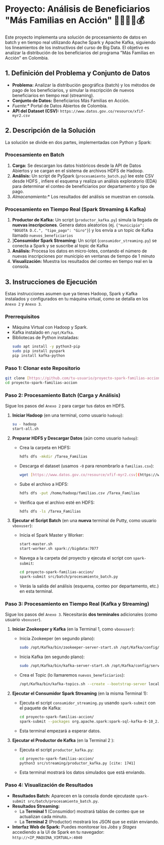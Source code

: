 # Proyecto: Análisis de Beneficiarios "Más Familias en Acción" 👨‍👩‍👧‍👦💰

Este proyecto implementa una solución de procesamiento de datos en batch y en tiempo real utilizando Apache Spark y Apache Kafka, siguiendo los lineamientos de los instructivos del curso de Big Data. El objetivo es analizar la distribución de los beneficiarios del programa "Más Familias en Acción" en Colombia.

## 1. Definición del Problema y Conjunto de Datos

* **Problema:** Analizar la distribución geográfica (batch) y los métodos de pago de los beneficiarios, y simular la inscripción de nuevos beneficiarios en tiempo real (streaming).
* **Conjunto de Datos:** Beneficiarios Más Familias en Acción.
* *Fuente:** Portal de Datos Abiertos de Colombia.
* **API del Dataset (CSV):** `https://www.datos.gov.co/resource/xfif-myr2.csv`

## 2. Descripción de la Solución

La solución se divide en dos partes, implementadas con Python y Spark:

### Procesamiento en Batch
1.  **Carga:** Se descargan los datos históricos desde la API de Datos Abiertos y se cargan en el sistema de archivos HDFS de Hadoop.
2.  **Análisis:** Un script de PySpark (`procesamiento_batch.py`) lee este CSV desde HDFS , infiere el esquema  y realiza un análisis exploratorio (EDA) para determinar el conteo de beneficiarios por departamento y tipo de pago.
3.  *Almacenamiento:** Los resultados del análisis se muestran en consola.

### Procesamiento en Tiempo Real (Spark Streaming & Kafka)
1.  **Productor de Kafka:** Un script (`productor_kafka.py`) simula la llegada de **nuevas inscripciones**. Genera datos aleatorios (ej. `{"municipio": "BOGOTA D.C.", "tipo_pago": "Giro"}`) y los envía a un topic de Kafka llamado `nuevos_beneficiarios`
2.  ]**Consumidor Spark Streaming:** Un script (`consumidor_streaming.py`) se conecta a Spark y se suscribe al topic de Kafka
3.  **Análisis:** Procesa los datos en micro-lotes, contando el número de nuevas inscripciones por municipio en ventanas de tiempo de 1 minuto
4.  **Visualización:** Muestra los resultados del conteo en tiempo real en la consola.

## 3. Instrucciones de Ejecución

Estas instrucciones asumen que ya tienes Hadoop, Spark y Kafka instalados y configurados en tu máquina virtual, como se detalla en los `Anexo 2` y `Anexo 3`.

### Prerrequisitos
* Máquina Virtual con Hadoop y Spark.
* Kafka instalado en `/opt/Kafka`.
* Bibliotecas de Python instaladas:
    ```bash
    sudo apt install -y python3-pip 
    sudo pip install pyspark 
    pip install kafka-python
    ```

### Paso 1: Clonar este Repositorio
```bash
git clone [https://github.com/tu-usuario/proyecto-spark-familias-accion.git](https://github.com/tu-usuario/proyecto-spark-familias-accion.git)
cd proyecto-spark-familias-accion
```

### Paso 2: Procesamiento Batch (Carga y Análisis)

Sigue los pasos del `Anexo 2` para cargar tus datos en HDFS.

1.  **Iniciar Hadoop** (en una terminal, como usuario `hadoop`):
    ```bash
    su - hadoop 
    start-all.sh
    ```

2.  **Preparar HDFS y Descargar Datos** (aún como usuario `hadoop`):
    * Crea la carpeta en HDFS:
        ```bash
        hdfs dfs -mkdir /Tarea_Familias 
        ```
    * Descarga el dataset (usamos `-O` para renombrarlo a `familias.csv`):
        ```bash
        wget [https://www.datos.gov.co/resource/xfif-myr2.csv](https://www.datos.gov.co/resource/xfif-myr2.csv) -O familias.csv \
        ```
    * Sube el archivo a HDFS:
        ```bash
        hdfs dfs -put /home/hadoop/familias.csv /Tarea_Familias
        ```
    * Verifica que el archivo esté en HDFS:
        ```bash
        hdfs dfs -ls /Tarea_Familias
        ```

3.  **Ejecutar el Script Batch** (en una **nueva** terminal de Putty, como usuario `vboxuser`):
    * Inicia el Spark Master y Worker:
        ```bash
        start-master.sh 
        start-worker.sh spark://bigdata:7077 
        ```
    * Navega a la carpeta del proyecto y ejecuta el script con `spark-submit`:
        ```bash
        cd proyecto-spark-familias-accion/
        spark-submit src/batch/procesamiento_batch.py
        ```
    * Verás la salida del análisis (esquema, conteo por departamento, etc.) en esta terminal.

### Paso 3: Procesamiento en Tiempo Real (Kafka y Streaming)

Sigue los pasos del `Anexo 3`. Necesitarás **dos terminales** adicionales (como usuario `vboxuser`).

1.  **Iniciar Zookeeper y Kafka** (en la Terminal 1, como `vboxuser`):
    * Inicia Zookeeper (en segundo plano):
        ```bash
        sudo /opt/Kafka/bin/zookeeper-server-start.sh /opt/Kafka/config/zookeeper.properties & 
        ```
    * Inicia Kafka (en segundo plano):
        ```bash
        sudo /opt/Kafka/bin/kafka-server-start.sh /opt/Kafka/config/server.properties & 
        ```
    * Crea el Topic (lo llamaremos `nuevos_beneficiarios`):
        ```bash
        /opt/Kafka/bin/kafka-topics.sh --create --bootstrap-server localhost:9092 --replication-factor 1 --partitions 1 --topic nuevos_beneficiarios [cite: 1556]
        ```

2.  **Ejecutar el Consumidor Spark Streaming** (en la misma Terminal 1):
    * Ejecuta el script `consumidor_streaming.py` usando `spark-submit` con el paquete de Kafka:
        ```bash
        cd proyecto-spark-familias-accion/
        spark-submit --packages org.apache.spark:spark-sql-kafka-0-10_2.12:3.5.3 src/streaming/consumidor_streaming.py
        ```
    * Esta terminal empezará a esperar datos.

3.  **Ejecutar el Productor de Kafka** (en la Terminal 2 ):
    * Ejecuta el script `productor_kafka.py`:
        ```bash
        cd proyecto-spark-familias-accion/
        python3 src/streaming/productor_kafka.py [cite: 1741]
        ```
    * Esta terminal mostrará los datos simulados que está enviando.

### Paso 4: Visualización de Resultados

* **Resultados Batch:** Aparecen en la consola donde ejecutaste `spark-submit src/batch/procesamiento_batch.py`.
* **Resultados Streaming:**
    * La **Terminal 1** (Consumidor) mostrará tablas de conteo que se actualizan cada minuto.
    * La **Terminal 2** (Productor) mostrará los JSON que se están enviando.
* **Interfaz Web de Spark:** Puedes monitorear los *Jobs* y *Stages* accediendo a la UI de Spark en tu navegador: `http://<IP_MAQUINA_VIRTUAL>:4040`
